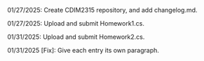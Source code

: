01/27/2025: Create CDIM2315 repository, and add changelog.md.

01/27/2025: Upload and submit Homework1.cs.

01/31/2025: Upload and submit Homework2.cs.

01/31/2025 [Fix]: Give each entry its own paragraph. 
